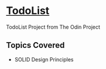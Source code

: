 # [TodoList](https://truepadawan.github.io/TodoList/)

TodoList Project from The Odin Project

## Topics Covered

- SOLID Design Principles
